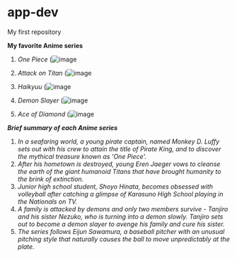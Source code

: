 # app-dev
My first repository

**My favorite Anime series**
1. *One Piece*
   (![image](https://github.com/harpie-lab/app-dev/assets/172574183/15451f24-b78f-4628-823f-d093859e7f3a)
   
2. *Attack on Titan*
   (![image](https://github.com/harpie-lab/app-dev/assets/172574183/040b547e-936c-4241-8c4d-c9a297318487)

3. *Haikyuu*
   (![image](https://github.com/harpie-lab/app-dev/assets/172574183/77b925b3-e8e6-4ef3-bf3b-cd490c9ffcd4)

4. *Demon Slayer*
   (![image](https://github.com/harpie-lab/app-dev/assets/172574183/20e3a98b-f34f-49d6-8490-55affbcac72b)

5. *Ace of Diamond*
   (![image](https://github.com/harpie-lab/app-dev/assets/172574183/29879d8c-8112-432b-900d-eb058686fa70)


***Brief summary of each Anime series***
1. *In a seafaring world, a young pirate captain, named Monkey D. Luffy sets out with his crew to attain the title of Pirate King, and to discover the mythical treasure known as 'One Piece'.*
2. *After his hometown is destroyed, young Eren Jaeger vows to cleanse the earth of the giant humanoid Titans that have brought humanity to the brink of extinction.*
3. *Junior high school student, Shoyo Hinata, becomes obsessed with volleyball after catching a glimpse of Karasuno High School playing in the Nationals on TV.*
4. *A family is attacked by demons and only two members survive - Tanjiro and his sister Nezuko, who is turning into a demon slowly. Tanjiro sets out to become a demon slayer to avenge his family and cure his sister.*
5. *The series follows Eijun Sawamura, a baseball pitcher with an unusual pitching style that naturally causes the ball to move unpredictably at the plate.*
